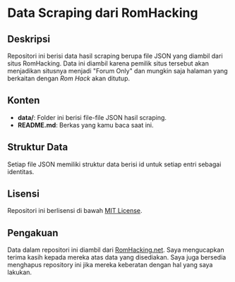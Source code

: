 # Data Scraping dari RomHacking

## Deskripsi

Repositori ini berisi data hasil scraping berupa file JSON yang diambil dari situs RomHacking. Data ini diambil karena pemilik situs tersebut akan menjadikan situsnya menjadi "Forum Only" dan mungkin saja halaman yang berkaitan dengan _Rom Hack_ akan ditutup.

## Konten

- **data/**: Folder ini berisi file-file JSON hasil scraping.
- **README.md**: Berkas yang kamu baca saat ini.

## Struktur Data

Setiap file JSON memiliki struktur data berisi id untuk setiap entri sebagai identitas.

## Lisensi

Repositori ini berlisensi di bawah [MIT License](LICENSE).

## Pengakuan

Data dalam repositori ini diambil dari [RomHacking.net](https://romhacking.net). Saya mengucapkan terima kasih kepada mereka atas data yang disediakan. Saya juga bersedia menghapus repository ini jika mereka keberatan dengan hal yang saya lakukan.
